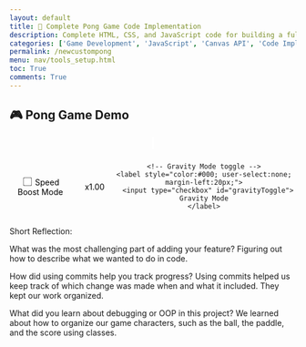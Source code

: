 ```yaml
---
layout: default
title: 🏓 Complete Pong Game Code Implementation
description: Complete HTML, CSS, and JavaScript code for building a fully functional 2-player Pong game
categories: ['Game Development', 'JavaScript', 'Canvas API', 'Code Implementation']
permalink: /newcustompong
menu: nav/tools_setup.html
toc: True
comments: True
---
```


## 🎮 Pong Game Demo

<div class="game-canvas-container" style="text-align:center;">
  <canvas id="pongCanvas" width="800" height="500"></canvas>
  <br>
  <button id="restartBtn">Restart Game</button>

  <!-- SpeedBoostMode controls -->
  <div id="controls" style="margin-top:12px;">
    <label style="color:#000; user-select:none;">
      <input type="checkbox" id="boostToggle"> Speed Boost Mode
    </label>
    <span id="boostStatus" style="color:#000; margin-left:12px;">x1.00</span>

    <!-- Gravity Mode toggle -->
    <label style="color:#000; user-select:none; margin-left:20px;">
      <input type="checkbox" id="gravityToggle"> Gravity Mode
    </label>
  </div>
</div>

<style>
  .game-canvas-container { margin-top: 20px; }
  #pongCanvas { border: 2px solid #fff; background: #000; }
  #restartBtn {
    display: none;
    margin-top: 15px;
    padding: 10px 20px;
    font-size: 18px;
    border: none;
    border-radius: 6px;
    background: #4caf50;
    color: black;
    cursor: pointer;
  }
  #restartBtn:hover { background: #45a049; }
  #controls { display: inline-flex; align-items: center; gap: 12px; }
  #controls input { transform: scale(1.2); cursor: pointer; }
  #controls label { cursor: pointer; }
</style>

<script>

const canvas = document.getElementById('pongCanvas');
const ctx = canvas.getContext('2d');

const paddleWidth = 8, paddleHeight = 80;
let player1Y = (canvas.height - paddleHeight) / 2;
let player2Y = (canvas.height - paddleHeight) / 2;
const paddleSpeed = 7;
  


let ballX, ballY, ballSpeedX, ballSpeedY, ballRadius = 10;
let ballColor = "#fff";

let player1Score = 0, player2Score = 0;
const winningScore = 10;
let gameOver = false;

const restartBtn = document.getElementById('restartBtn');

// === Speed Boost Mode (with localStorage) ===
const boostToggle = document.getElementById('boostToggle');
const boostStatus = document.getElementById('boostStatus');

const HITS_PER_BOOST = 3;
const BOOST_FACTOR = 1.10;
const MAX_SPEED = 18;

let hitCount = 0;
let speedMultiplier = 1;

// === Gravity Mode ===
const gravityToggle = document.getElementById('gravityToggle');
const GRAVITY_FORCE = 0.25; // pixels/frame²

// === Bug fix ===
const MIN_X_SPEED = 2.0; 
function enforceMinXSpeed() {
  if (Math.abs(ballSpeedX) < MIN_X_SPEED) {
    const dir = (ballSpeedX === 0 ? (Math.random() < 0.5 ? -1 : 1) : Math.sign(ballSpeedX));
    ballSpeedX = dir * MIN_X_SPEED;
  }
}

// ======= UI helper =======
function updateBoostStatus() { boostStatus.textContent = "x" + speedMultiplier.toFixed(2); }

function clampSpeed() {
  const s = Math.hypot(ballSpeedX, ballSpeedY);
  if (s > MAX_SPEED) {
    const k = MAX_SPEED / s;
    ballSpeedX *= k;
    ballSpeedY *= k;
  }
}

let boostFlashFrames = 0, boostFlashX = 0, boostFlashY = 0;

function applySpeedBoostIfNeeded() {
  if (boostToggle.checked && hitCount > 0 && hitCount % HITS_PER_BOOST === 0) {
    ballSpeedX *= BOOST_FACTOR;
    ballSpeedY *= BOOST_FACTOR;
    speedMultiplier *= BOOST_FACTOR;
    clampSpeed();
    enforceMinXSpeed();
    updateBoostStatus();
    boostFlashFrames = 30; 
    boostFlashX = ballX;
    boostFlashY = ballY;
  }
}

function resetSpeedTracking() {
  hitCount = 0;
  speedMultiplier = 1;
  updateBoostStatus();
}

// === localStorage ===
function loadSettings() {
  const raw = localStorage.getItem('pong.settings');
  if (!raw) return;
  try {
    const cfg = JSON.parse(raw);
    boostToggle.checked = !!cfg.boostEnabled;
    gravityToggle.checked = !!cfg.gravityEnabled;
  } catch (e) { /* ignore */ }
}

function saveSettings() {
  const cfg = { 
    boostEnabled: boostToggle.checked, 
    gravityEnabled: gravityToggle.checked 
  };
  localStorage.setItem('pong.settings', JSON.stringify(cfg));
}

boostToggle.addEventListener('change', () => { saveSettings(); updateBoostStatus(); });
gravityToggle.addEventListener('change', saveSettings);

// ======= Core Game =======
function initBall() {
  ballX = canvas.width/2;
  ballY = canvas.height/2;
  ballSpeedX = Math.random() > 0.5 ? 5 : -5;
  ballSpeedY = (Math.random() * 4) - 2;
  ballColor = getRandomColor();
  enforceMinXSpeed();
  if (boostToggle.checked) resetSpeedTracking();
  boostFlashFrames = 0;
}

function drawRect(x, y, w, h, color) {
  ctx.fillStyle = color; ctx.fillRect(x, y, w, h);
}

function drawCircle(x, y, r, color) {
  ctx.fillStyle = color; ctx.beginPath();
  ctx.arc(x, y, r, 0, Math.PI*2, false);
  ctx.closePath(); ctx.fill();
}

function drawText(text, x, y, color="white") {
  ctx.fillStyle = color; ctx.font = "30px Arial"; ctx.fillText(text, x, y);
}

function draw() {
  drawRect(0, 0, canvas.width, canvas.height, "#000");
  drawRect(0, player1Y, paddleWidth, paddleHeight, "#fff");
  drawRect(canvas.width - paddleWidth, player2Y, paddleWidth, paddleHeight, "#fff");
  drawCircle(ballX, ballY, ballRadius, ballColor);
  drawText(player1Score, canvas.width/4, 50);
  drawText(player2Score, 3*canvas.width/4, 50);
  if(gameOver) {
    drawText("Game Over", canvas.width/2 - 80, canvas.height/2 - 20, "red");
    drawText(player1Score >= winningScore ? "Player 1 Wins!" : "Player 2 Wins!", canvas.width/2 - 120, canvas.height/2 + 20, "yellow");
  }
  if (boostFlashFrames > 0) {
    const alpha = boostFlashFrames / 30;
    ctx.save(); ctx.globalAlpha = alpha;
    ctx.fillStyle = "cyan"; ctx.font = "20px Arial";
    ctx.fillText("+10%", boostFlashX - 16, boostFlashY - 16 - (30 - boostFlashFrames) * 0.5);
    ctx.restore();
    boostFlashFrames--;
  }
}

function update() {
  if (gameOver) return;

  ballX += ballSpeedX;
  ballY += ballSpeedY;

  // Gravity mode effect
  if (gravityToggle.checked) { ballSpeedY += GRAVITY_FORCE; }

  if(ballY + ballRadius > canvas.height || ballY - ballRadius < 0) ballSpeedY = -ballSpeedY;

  if(ballX - ballRadius < paddleWidth && ballY > player1Y && ballY < player1Y + paddleHeight) {
    ballSpeedX = -ballSpeedX;
    const deltaY = ballY - (player1Y + paddleHeight/2);
    ballSpeedY = deltaY * 0.2;
    ballColor = getRandomColor();
    ballSpeedX *= 1.02; hitCount++; applySpeedBoostIfNeeded(); enforceMinXSpeed();
  }

  if(ballX + ballRadius > canvas.width - paddleWidth && ballY > player2Y && ballY < player2Y + paddleHeight) {
    ballSpeedX = -ballSpeedX;
    const deltaY = ballY - (player2Y + paddleHeight/2);
    ballSpeedY = deltaY * 0.3;
    ballColor = getRandomColor();
    ballSpeedX *= 1.02; hitCount++; applySpeedBoostIfNeeded(); enforceMinXSpeed();
  }

  if(ballX - ballRadius < 0) {
    player2Score++; if(player2Score >= winningScore) { gameOver = true; restartBtn.style.display = "inline-block"; }
    initBall();
  } else if(ballX + ballRadius > canvas.width) {
    player1Score++; if(player1Score >= winningScore) { gameOver = true; restartBtn.style.display = "inline-block"; }
    initBall();
  }
}

const keys = {};
document.addEventListener("keydown", e => keys[e.key] = true);
document.addEventListener("keyup", e => keys[e.key] = false);

function handleInput() {
  if(keys["w"] && player1Y > 0) player1Y -= paddleSpeed;
  if(keys["s"] && player1Y + paddleHeight < canvas.height) player1Y += paddleSpeed;
  if(keys["i"] && player2Y > 0) player2Y -= paddleSpeed;
  if(keys["k"] && player2Y + paddleHeight < canvas.height) player2Y += paddleSpeed;
}

function gameLoop() {
  update(); handleInput(); draw(); requestAnimationFrame(gameLoop);
}

restartBtn.addEventListener("click", () => {
  player1Score = 0; player2Score = 0;
  player1Y = (canvas.height - paddleHeight) / 2;
  player2Y = (canvas.height - paddleHeight) / 2;
  gameOver = false; restartBtn.style.display = "none"; initBall();
});

function getRandomColor() {
  const letters = "0123456789ABCDEF";
  let color = "#";
  for (let i = 0; i < 6; i++) color += letters[Math.floor(Math.random() * 16)];
  return color;
}

loadSettings();
updateBoostStatus();
initBall();
gameLoop();
</script>

Short Reflection:

What was the most challenging part of adding your feature?
  Figuring out how to describe what we wanted to do in code.

How did using commits help you track progress?
  Using commits helped us keep track of which change was made when and what it included. They kept our work organized.

What did you learn about debugging or OOP in this project?
  We learned about how to organize our game characters, such as the ball, the paddle, and the score using classes. 